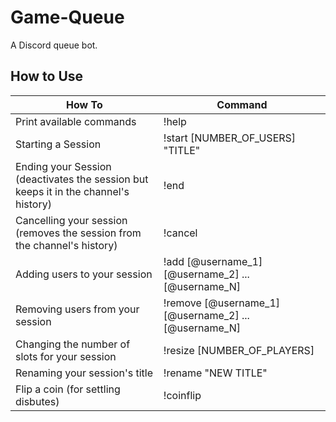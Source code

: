 # Game-Queue

A Discord queue bot.

## How to Use

| How To                                                                              | Command                                              |
| ----------------------------------------------------------------------------------- | ---------------------------------------------------- |
| Print available commands                                                            | !help                                                |
| Starting a Session                                                                  | !start [NUMBER_OF_USERS] "TITLE"                     |
| Ending your Session (deactivates the session but keeps it in the channel's history) | !end                                                 |
| Cancelling your session (removes the session from the channel's history)            | !cancel                                              |
| Adding users to your session                                                        | !add [@username_1][@username_2] ... [@username_N]    |
| Removing users from your session                                                    | !remove [@username_1][@username_2] ... [@username_N] |
| Changing the number of slots for your session                                       | !resize [NUMBER_OF_PLAYERS]                          |
| Renaming your session's title                                                       | !rename "NEW TITLE"                                  |
| Flip a coin (for settling disbutes)                                                 | !coinflip                                            |
